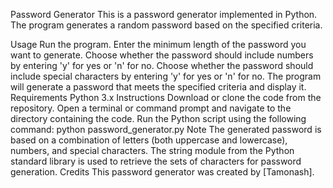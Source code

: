 Password Generator
This is a password generator implemented in Python. The program generates a random password based on the specified criteria.

Usage
Run the program.
Enter the minimum length of the password you want to generate.
Choose whether the password should include numbers by entering 'y' for yes or 'n' for no.
Choose whether the password should include special characters by entering 'y' for yes or 'n' for no.
The program will generate a password that meets the specified criteria and display it.
Requirements
Python 3.x
Instructions
Download or clone the code from the repository.
Open a terminal or command prompt and navigate to the directory containing the code.
Run the Python script using the following command:
python password_generator.py
Note
The generated password is based on a combination of letters (both uppercase and lowercase), numbers, and special characters.
The string module from the Python standard library is used to retrieve the sets of characters for password generation.
Credits
This password generator was created by [Tamonash].
